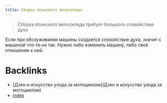 ```yaml
---
title: Сборка японского велосипеда
---
```


> Сборка японского велосипеда требует большого спокойствия духа

Если при обслуживании машины создается спокойствие духа, значит с машиной что-то не так. Нужно либо изменить машину, либо своё отношение к ней.



# Backlinks

- [Дзен и искусство ухода за мотоциклом](Дзен и искусство ухода за мотоциклом)
- [index](index)

